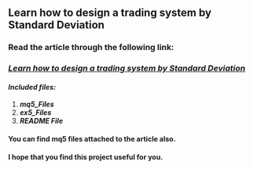 ## Learn how to design a trading system by Standard Deviation
### Read the article through the following link:
### ***[Learn how to design a trading system by Standard Deviation](https://www.mql5.com/en/articles/11185)***
#### ***Included files:***
1. ***mq5_Files***
2. ***ex5_Files***
3. ***README File***
#### You can find mq5 files attached to the article also.

#### I hope that you find this project useful for you.